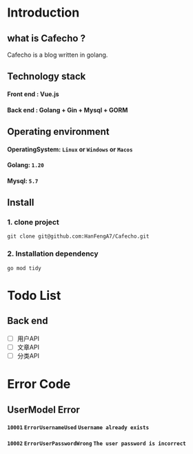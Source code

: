 # Introduction

## what is Cafecho ?

Cafecho is a blog written in golang.

## Technology stack

#### Front end : Vue.js

#### Back end : Golang + Gin + Mysql + GORM

## Operating environment

#### OperatingSystem: `Linux` or `Windows` or `Macos`

#### Golang: `1.20`

#### Mysql: `5.7`

## Install

### 1. clone project

    git clone git@github.com:HanFengA7/Cafecho.git

### 2. Installation dependency

    go mod tidy

# Todo List

## Back end

- [ ] 用户API
- [ ] 文章API
- [ ] 分类API

# Error Code

## UserModel Error

#### `10001` `ErrorUsernameUsed` `Username already exists`

#### `10002` `ErrorUserPasswordWrong` `The user password is incorrect`